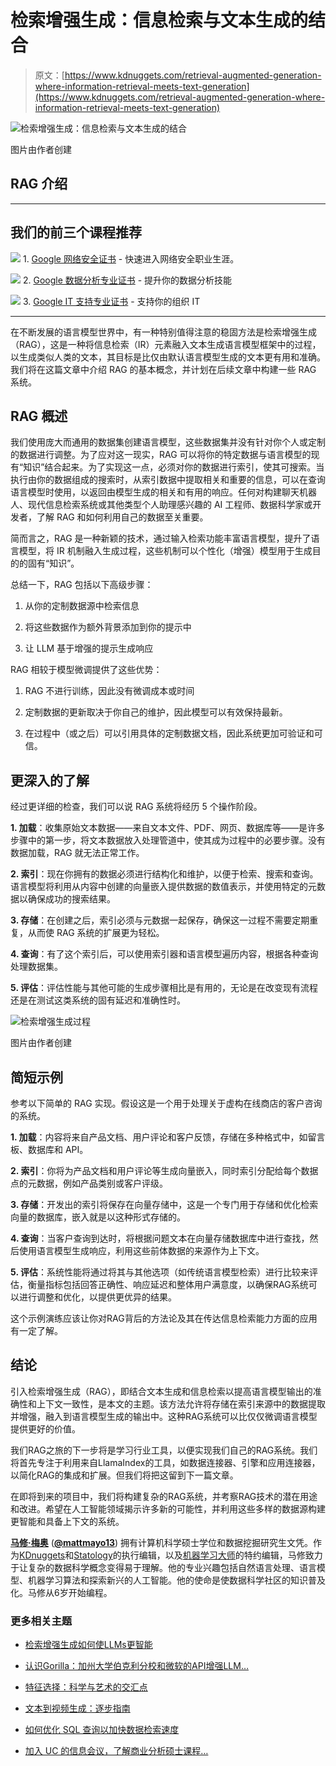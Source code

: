 # 检索增强生成：信息检索与文本生成的结合

> 原文：[https://www.kdnuggets.com/retrieval-augmented-generation-where-information-retrieval-meets-text-generation](https://www.kdnuggets.com/retrieval-augmented-generation-where-information-retrieval-meets-text-generation)

![检索增强生成：信息检索与文本生成的结合](../Images/2006084f9420ad1b6dee198f8f65d3dd.png)

图片由作者创建

## RAG 介绍

* * *

## 我们的前三个课程推荐

![](../Images/0244c01ba9267c002ef39d4907e0b8fb.png) 1\. [Google 网络安全证书](https://www.kdnuggets.com/google-cybersecurity) - 快速进入网络安全职业生涯。

![](../Images/e225c49c3c91745821c8c0368bf04711.png) 2\. [Google 数据分析专业证书](https://www.kdnuggets.com/google-data-analytics) - 提升你的数据分析技能

![](../Images/0244c01ba9267c002ef39d4907e0b8fb.png) 3\. [Google IT 支持专业证书](https://www.kdnuggets.com/google-itsupport) - 支持你的组织 IT

* * *

在不断发展的语言模型世界中，有一种特别值得注意的稳固方法是检索增强生成（RAG），这是一种将信息检索（IR）元素融入文本生成语言模型框架中的过程，以生成类似人类的文本，其目标是比仅由默认语言模型生成的文本更有用和准确。我们将在这篇文章中介绍 RAG 的基本概念，并计划在后续文章中构建一些 RAG 系统。

## RAG 概述

我们使用庞大而通用的数据集创建语言模型，这些数据集并没有针对你个人或定制的数据进行调整。为了应对这一现实，RAG 可以将你的特定数据与语言模型的现有“知识”结合起来。为了实现这一点，必须对你的数据进行索引，使其可搜索。当执行由你的数据组成的搜索时，从索引数据中提取相关和重要的信息，可以在查询语言模型时使用，以返回由模型生成的相关和有用的响应。任何对构建聊天机器人、现代信息检索系统或其他类型个人助理感兴趣的 AI 工程师、数据科学家或开发者，了解 RAG 和如何利用自己的数据至关重要。

简而言之，RAG 是一种新颖的技术，通过输入检索功能丰富语言模型，提升了语言模型，将 IR 机制融入生成过程，这些机制可以个性化（增强）模型用于生成目的的固有“知识”。

总结一下，RAG 包括以下高级步骤：

1.  从你的定制数据源中检索信息

1.  将这些数据作为额外背景添加到你的提示中

1.  让 LLM 基于增强的提示生成响应

RAG 相较于模型微调提供了这些优势：

1.  RAG 不进行训练，因此没有微调成本或时间

1.  定制数据的更新取决于你自己的维护，因此模型可以有效保持最新。

1.  在过程中（或之后）可以引用具体的定制数据文档，因此系统更加可验证和可信。

## 更深入的了解

经过更详细的检查，我们可以说 RAG 系统将经历 5 个操作阶段。

**1\. 加载**：收集原始文本数据——来自文本文件、PDF、网页、数据库等——是许多步骤中的第一步，将文本数据放入处理管道中，使其成为过程中的必要步骤。没有数据加载，RAG 就无法正常工作。

**2\. 索引**：现在你拥有的数据必须进行结构化和维护，以便于检索、搜索和查询。语言模型将利用从内容中创建的向量嵌入提供数据的数值表示，并使用特定的元数据以确保成功的搜索结果。

**3\. 存储**：在创建之后，索引必须与元数据一起保存，确保这一过程不需要定期重复，从而使 RAG 系统的扩展更为轻松。

**4\. 查询**：有了这个索引后，可以使用索引器和语言模型遍历内容，根据各种查询处理数据集。

**5\. 评估**：评估性能与其他可能的生成步骤相比是有用的，无论是在改变现有流程还是在测试这类系统的固有延迟和准确性时。

![检索增强生成过程](../Images/5f9c60a41d92f050626a2631f83413d0.png)

图片由作者创建

## 简短示例

参考以下简单的 RAG 实现。假设这是一个用于处理关于虚构在线商店的客户咨询的系统。

**1\. 加载**：内容将来自产品文档、用户评论和客户反馈，存储在多种格式中，如留言板、数据库和 API。

**2\. 索引**：你将为产品文档和用户评论等生成向量嵌入，同时索引分配给每个数据点的元数据，例如产品类别或客户评级。

**3\. 存储**：开发出的索引将保存在向量存储中，这是一个专门用于存储和优化检索向量的数据库，嵌入就是以这种形式存储的。

**4\. 查询**：当客户查询到达时，将根据问题文本在向量存储数据库中进行查找，然后使用语言模型生成响应，利用这些前体数据的来源作为上下文。

**5\. 评估**：系统性能将通过将其与其他选项（如传统语言模型检索）进行比较来评估，衡量指标包括回答正确性、响应延迟和整体用户满意度，以确保RAG系统可以进行调整和优化，以提供更优异的结果。

这个示例演练应该让你对RAG背后的方法论及其在传达信息检索能力方面的应用有一定了解。

## 结论

引入检索增强生成（RAG），即结合文本生成和信息检索以提高语言模型输出的准确性和上下文一致性，是本文的主题。该方法允许将存储在索引来源中的数据提取并增强，融入到语言模型生成的输出中。这种RAG系统可以比仅仅微调语言模型提供更好的价值。

我们RAG之旅的下一步将是学习行业工具，以便实现我们自己的RAG系统。我们将首先专注于利用来自LlamaIndex的工具，如数据连接器、引擎和应用连接器，以简化RAG的集成和扩展。但我们将把这留到下一篇文章。

在即将到来的项目中，我们将构建复杂的RAG系统，并考察RAG技术的潜在用途和改进。希望在人工智能领域揭示许多新的可能性，并利用这些多样的数据源构建更智能和具备上下文的系统。

[](https://www.linkedin.com/in/mattmayo13/)****[马修·梅奥](https://www.kdnuggets.com/wp-content/uploads/./profile-pic.jpg)**** ([**@mattmayo13**](https://twitter.com/mattmayo13)) 拥有计算机科学硕士学位和数据挖掘研究生文凭。作为[KDnuggets](https://www.kdnuggets.com/)和[Statology](https://www.statology.org/)的执行编辑，以及[机器学习大师](https://machinelearningmastery.com/)的特约编辑，马修致力于让复杂的数据科学概念变得易于理解。他的专业兴趣包括自然语言处理、语言模型、机器学习算法和探索新兴的人工智能。他的使命是使数据科学社区的知识普及化。马修从6岁开始编程。

### 更多相关主题

+   [检索增强生成如何使LLMs更智能](https://www.kdnuggets.com/how-retrieval-augment-generation-makes-llms-smarter)

+   [认识Gorilla：加州大学伯克利分校和微软的API增强LLM…](https://www.kdnuggets.com/2023/06/meet-gorilla-uc-berkeley-microsoft-apiaugmented-llm-outperforms-gpt4-chatgpt-claude.html)

+   [特征选择：科学与艺术的交汇点](https://www.kdnuggets.com/2021/12/feature-selection-science-meets-art.html)

+   [文本到视频生成：逐步指南](https://www.kdnuggets.com/2023/08/text2video-generation-stepbystep-guide.html)

+   [如何优化 SQL 查询以加快数据检索速度](https://www.kdnuggets.com/2023/06/optimize-sql-queries-faster-data-retrieval.html)

+   [加入 UC 的信息会议，了解商业分析硕士课程…](https://www.kdnuggets.com/2022/10/ucincinnati-join-ucs-information-session-masters-business-analytics-program.html)
